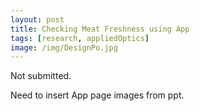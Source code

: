 ```yaml
---
layout: post
title: Checking Meat Freshness using App
tags: [research, appliedOptics]
image: /img/DesignPo.jpg
---
```


Not submitted.

Need to insert App page images from ppt.
